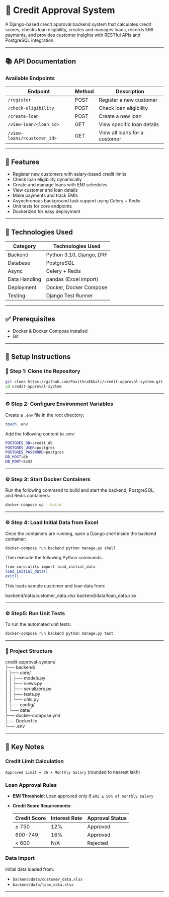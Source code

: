 # 🏦 Credit Approval System

A Django-based credit approval backend system that calculates credit scores, checks loan eligibility, creates and manages loans, records EMI payments, and provides customer insights with RESTful APIs and PostgreSQL integration.

---

## 📚 API Documentation

### Available Endpoints

| Endpoint                    | Method | Description                      |
|-----------------------------|--------|----------------------------------|
| `/register`                 | POST   | Register a new customer          |
| `/check-eligibility`        | POST   | Check loan eligibility           |
| `/create-loan`              | POST   | Create a new loan                |
| `/view-loan/<loan_id>`      | GET    | View specific loan details       |
| `/view-loans/<customer_id>` | GET    | View all loans for a customer    |

---

## 📌 Features

- Register new customers with salary-based credit limits  
- Check loan eligibility dynamically  
- Create and manage loans with EMI schedules  
- View customer and loan details  
- Make payments and track EMIs  
- Asynchronous background task support using Celery + Redis  
- Unit tests for core endpoints  
- Dockerized for easy deployment

---

## 🧰 Technologies Used

| Category       | Technologies Used         |
|----------------|---------------------------|
| Backend        | Python 3.10, Django, DRF  |
| Database       | PostgreSQL                |
| Async          | Celery + Redis            |
| Data Handling  | pandas (Excel import)     |
| Deployment     | Docker, Docker Compose    |
| Testing        | Django Test Runner        |

---

## ✅ Prerequisites

- Docker & Docker Compose installed  
- Git  

---

## 🚀 Setup Instructions

### 📁 Step 1: Clone the Repository

```bash
git clone https://github.com/PavithraEbbali/credit-approval-system.git
cd credit-approval-system
```
---

### ⚙️ Step 2: Configure Environment Variables

Create a `.env` file in the root directory:

```bash
touch .env
```

Add the following content to .env:

```bash
POSTGRES_DB=credit_db
POSTGRES_USER=postgres
POSTGRES_PASSWORD=postgres
DB_HOST=db
DB_PORT=5432
```
---

### ⚙️ Step 3: Start Docker Containers

Run the following command to build and start the backend, PostgreSQL, and Redis containers:

```bash
docker-compose up --build
```
---

### ⚙️ Step 4: Load Initial Data from Excel

Once the containers are running, open a Django shell inside the backend container:

```bash
docker-compose run backend python manage.py shell
```
Then execute the following Python commands:

```bash
from core.utils import load_initial_data
load_initial_data()
exit()
```
This loads sample customer and loan data from:

backend/data/customer_data.xlsx
backend/data/loan_data.xlsx

---

### ⚙️ Step5: Run Unit Tests

To run the automated unit tests:

```bash
docker-compose run backend python manage.py test
```
---

### 📂 Project Structure

credit-approval-system/  
├── backend/                   
│   ├── core/                  
│   │   ├── models.py          
│   │   ├── views.py           
│   │   ├── serializers.py      
│   │   ├── tests.py         
│   │   └── utils.py          
│   ├── config/                 
│   └── data/                 
├── docker-compose.yml        
├── Dockerfile                
└── .env                      

---

## 📌 Key Notes

### Credit Limit Calculation
`Approved Limit = 36 × Monthly Salary` (rounded to nearest lakh)

### Loan Approval Rules
- **EMI Threshold**: Loan approved only if `EMI ≤ 50% of monthly salary`
- **Credit Score Requirements**:

  | Credit Score | Interest Rate | Approval Status |
  |--------------|---------------|-----------------|
  | ≥ 750        | 12%           | Approved        |
  | 600-749      | 16%           | Approved        |
  | < 600        | N/A           | Rejected        |

### Data Import
Initial data loaded from:
- `backend/data/customer_data.xlsx`
- `backend/data/loan_data.xlsx`
---

